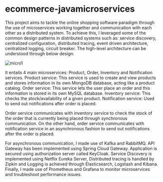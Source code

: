# ecommerce-javamicroservices

This project aims to tackle the online shopping software paradigm through the use of microservices working together and communication with each other as a distributed system.
To achieve this, I leveraged some of the common design patterns in distributed systems such as: service discovery, centralized configuration, distributed tracing, event driven architecture, centralized logging, circuit breaker.
The high-level architecture can be understood through below design:

![micro1](https://github.com/whoisdeepak/ecommerce-javamicroservices/assets/101911034/48ec67f8-da4a-4fda-ad5d-497071b1408b)

It entails 4 main microservices: Product, Order, Inventory and Notification services.
Product service: This service is used to create and view products and stores information in its own MongoDB database, acting like a product catalog.
Order service: This service lets the user place an order and this information is stored in its own MySQL database.
Inventory service: This checks the stock/availability of a given product.
Notification service: Used to send out notifications after order is placed.

Order service communicates with inventory service to check the stock of the order that is currently being placed through synchronous communication.
On the other hand, order service communicates with notification service in an asynchronous fashion to send out notifications after the order is placed.

For asynchronous communication, I made use of Kafka and RabbitMQ.
API Gateway has been implemented using Spring Cloud Gateway.
Application is secured using authorization server called KeyCloak.
Service Discovery is implemented using Netflix Eureka Server, Distributed tracing is handled by Zipkin and Logging is achieved through Elasticsearch, Logstash and Kibana.
Finally, I made use of Prometheus and Grafana to monitor microservices and troubleshoot performance issues.
